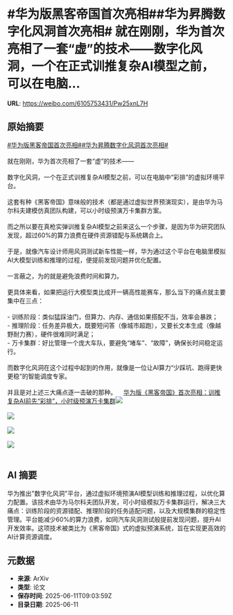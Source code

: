 # #华为版黑客帝国首次亮相##华为昇腾数字化风洞首次亮相# 就在刚刚，华为首次亮相了一套“虚”的技术——数字化风洞，一个在正式训推复杂AI模型之前，可以在电脑...

**URL**: https://weibo.com/6105753431/Pw25xnL7H

## 原始摘要

<a href="https://m.weibo.cn/search?containerid=231522type%3D1%26t%3D10%26q%3D%23%E5%8D%8E%E4%B8%BA%E7%89%88%E9%BB%91%E5%AE%A2%E5%B8%9D%E5%9B%BD%E9%A6%96%E6%AC%A1%E4%BA%AE%E7%9B%B8%23&amp;extparam=%23%E5%8D%8E%E4%B8%BA%E7%89%88%E9%BB%91%E5%AE%A2%E5%B8%9D%E5%9B%BD%E9%A6%96%E6%AC%A1%E4%BA%AE%E7%9B%B8%23" data-hide=""><span class="surl-text">#华为版黑客帝国首次亮相#</span></a><a href="https://m.weibo.cn/search?containerid=231522type%3D1%26t%3D10%26q%3D%23%E5%8D%8E%E4%B8%BA%E6%98%87%E8%85%BE%E6%95%B0%E5%AD%97%E5%8C%96%E9%A3%8E%E6%B4%9E%E9%A6%96%E6%AC%A1%E4%BA%AE%E7%9B%B8%23&amp;extparam=%23%E5%8D%8E%E4%B8%BA%E6%98%87%E8%85%BE%E6%95%B0%E5%AD%97%E5%8C%96%E9%A3%8E%E6%B4%9E%E9%A6%96%E6%AC%A1%E4%BA%AE%E7%9B%B8%23" data-hide=""><span class="surl-text">#华为昇腾数字化风洞首次亮相#</span></a> <br><br>就在刚刚，华为首次亮相了一套“虚”的技术——<br><br>数字化风洞，一个在正式训推复杂AI模型之前，可以在电脑中“彩排”的虚拟环境平台。<br><br>这套有种《黑客帝国》意味般的技术（都是通过虚拟世界预演现实），是由华为马尔科夫建模仿真团队构建，可以小时级预演万卡集群方案。<br><br>而之所以要在真枪实弹训推复杂AI模型之前来这么一个步骤，是因为华为研究团队发现，超过60%的算力浪费在硬件资源错配与系统耦合上。<br><br>于是，就像汽车设计师用风洞测试新车性能一样，华为通过这个平台在电脑里模拟AI大模型训练和推理的过程，便提前发现问题并优化配置。<br><br>一言蔽之，为的就是避免浪费时间和算力。<br><br>更具体来看，如果把运行大模型类比成开一辆高性能赛车，那么当下的痛点就主要集中在三点：<br><br>- 训练阶段：类似猛踩油门，但算力、内存、通信如果搭配不当，效率会暴跌；<br>- 推理阶段：任务差异极大，既要短问答（像城市超跑），又要长文本生成（像越野耐力赛），硬件很难同时满足；<br>- 万卡集群：好比管理一个庞大车队，要避免“堵车”、“故障”，确保长时间稳定运行。<br><br>而数字化风洞在这个过程中起到的作用，就像是一位让AI算力“少踩坑、跑得更快更稳”的智能调度专家。<br><br>并且是对上述三大痛点逐一击破的那种。<a href="https://weibo.cn/sinaurl?u=https%3A%2F%2Fmp.weixin.qq.com%2Fs%2Fx03qCOTXeiQIhr2k005jcw" data-hide=""><span class="url-icon"><img style="width: 1rem;height: 1rem" src="https://h5.sinaimg.cn/upload/2015/09/25/3/timeline_card_small_web_default.png" referrerpolicy="no-referrer"></span><span class="surl-text">华为版《黑客帝国》首次亮相：训推复杂AI前先“彩排”，小时级预演万卡集群</span></a><img style="" src="https://tvax3.sinaimg.cn/large/006Fd7o3ly1i2bc51bcfyj30u00h5h3t.jpg" referrerpolicy="no-referrer"><br><br><img style="" src="https://tvax2.sinaimg.cn/large/006Fd7o3ly1i2bc59njoaj30u00hfdn1.jpg" referrerpolicy="no-referrer"><br><br><img style="" src="https://tvax1.sinaimg.cn/large/006Fd7o3ly1i2bc5dfnw2j30u00hf46t.jpg" referrerpolicy="no-referrer"><br><br><img style="" src="https://tvax2.sinaimg.cn/large/006Fd7o3ly1i2bc5gqnekj30u00haaix.jpg" referrerpolicy="no-referrer"><br><br>

## AI 摘要

华为推出"数字化风洞"平台，通过虚拟环境预演AI模型训练和推理过程，以优化算力配置。该技术由华为马尔科夫团队开发，可小时级模拟万卡集群运行，解决三大痛点：训练阶段的资源错配、推理阶段的任务适配问题，以及大规模集群的稳定性管理。平台能减少60%的算力浪费，如同汽车风洞测试般提前发现问题，提升AI开发效率。这项技术被类比为《黑客帝国》式的虚拟预演系统，旨在实现更高效的AI计算资源调度。

## 元数据

- **来源**: ArXiv
- **类型**: 论文
- **保存时间**: 2025-06-11T09:03:59Z
- **目录日期**: 2025-06-11
